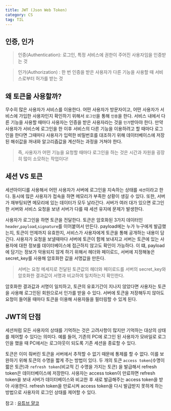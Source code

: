 ```yaml
---
title: JWT (Json Web Token)
category: CS
tag: TIL
---
```


## 인증, 인가

>인증(Authentication): 로그인, 특정 서비스에 권한이 주어진 사용자임을 인증받는 것

>인가(Authorization) : 한 번 인증을 받은 사용자가 다른 기능을 사용할 때 서비스로부터 허가를 받는 것

## 왜 토큰을 사용할까?

무수히 많은 사용자가 서비스를 이용한다. 어떤 사용자가 방문자이고, 어떤 사용자가 서비스에 가입한 사용자인지 확인하기 위해서 `로그인`을 통해 `인증`을 한다. 서비스 내에서 다른 기능을 사용할 때마다 사용자는 인증을 받은 사용자라는 것을 `인가`받아야 한다. 만약 사용자가 서비스에 로그인을 한 이후 서비스의 다른 기능을 이용하려고 할 때마다 로그인을 한다면 그때마다 사용자가 입력한 비밀번호를 대조하기 위해 데이터베이스에 저장된 해쉬값을 꺼내와 알고리즘값을 계산하는 과정을 거쳐야 한다. 

>즉, 사용자가 어떤 기능을 요청할 때마다 로그인을 하는 것은 시간과 자원을 굉장히 많이 소모하는 작업이다!

## 세션 VS 토큰

세션아이디를 사용해서 어떤 사용자가 서버에 로그인을 지속하는 상태를 `세션`이라고 한다. 동시에 많은 사용자가 접속을 하면 메모리가 부족한 상황이 생길 수 있다. 또한, 서버가 재부팅되면 메모리에 있는 데이터가 모두 날라간다. 서버가 여러 대가 있으면 로그인한 서버와 서비스 요청을 보낸 서버가 다를 때 세션 유지에 문제가 발생한다. 


사용자가 로그인을 하면 토큰을 전달한다. 토큰은 암호화된 3가지 데이터인 `header`,`payload`,`signature`를 이어붙여서 만든다. payload에는 누가 누구에게 발급했는지, 토큰이 언제까지 유효한지, 서비스가 사용자에게 토큰을 통해 공개하는 내용이 담긴다. 사용자가 요청을 보낼때마다 서버에 토큰이 함께 보내지고 서버는 토큰에 있는 사용자에 대한 정보를 데이터베이스에 접근하지 않고도 확인이 가능하다. 이 떄, payload에 담기는 정보가 악용되지 않게 하기 위해서 헤더와 페이로드, 서버에 지정해놓은 secret_key를 사용해 암호화한 값을 서명값을 만든다. 

>서버는 요청 메세지로 전달된 토큰값의 헤더와 페이로드를 서버의 secret_key와 암호화한 결과값이 서명과 비교하여 일치하는지 확인한다. 

암호화한 결과값과 서명이 일치하고, 토큰의 유효기간이 지나지 않았다면 사용자는 토큰을 사용해 로그인된 회원으로서 인가를 받을 수 있다. 서버에 토큰을 저장해두지 않아도 요청이 들어올 때마다 토큰을 이용해 사용자들을 필터링할 수 있게 된다.

## JWT의 단점
세션처럼 모든 사용자의 상태를 기억하는 것은 고려사항이 많지만 기억하는 대상의 상태를 제어할 수 있다는 의미다. 예를 들어, 기존의 PC에 로그인 된 사용자가 모바일로 로그인을 했을 때 PC에서는 로그아웃이 되도록 기존 세션을 종료할 수 있다. 

토큰은 이미 줘버린 토큰을 서버에서 추적할 수 없기 때문에 통제를 할 수 없다. 이를 보완하기 위해 토큰의 수명을 짧게 주는 방법이 있다. 두 개의 토큰 `access token`(수명이 짧은 토큰)과 `refresh token`(비교적 긴 수명을 가지는 토큰) 을 발급해서 refresh token은 데이터베이스에 저장한다. 사용자는 access token이 만료하면 refresh token을 보내 서버가 데이터베이스와 비교한 후 새로 발급해주는 access token을 받아 사용한다. refresh token을 만료시켜 access token을 다시 발급받지 못하게 하는 방법으로 사용자의 로그인 상태를 제어할 수 있다. 

참고 : [유튜브 얄코](https://youtu.be/1QiOXWEbqYQ)